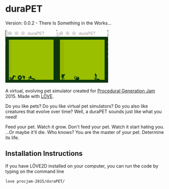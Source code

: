 # duraPET
Version: 0.0.2 - There Is Something in the Works...

![](https://github.com/goofanader/procjam-2015/blob/master/mediaImages/0.0.2_rabbits.gif)

A virtual, evolving pet simulator created for [Procedural Generation Jam](http://itch.io/jam/procjam) 2015. Made with [LÖVE](http://love2d.org/).

Do you like pets? Do you like virtual pet simulators? Do you also like creatures that evolve over time? Well, a duraPET sounds just like what you need!

Feed your pet. Watch it grow. Don't feed your pet. Watch it start hating you. ...Or maybe it'll die. Who knows? You are the master of your pet. Determine its life.

## Installation Instructions
<!--Available for Windows XP and up as well as Mac OSX 10.6+. If you have any problems, please contact me on my twitter or put a comment on this page below.

### Windows Users
The .exe should work right out of the box.

### Mac Users
The software will say that it's made by an unknown developer. If you're an administrative user, you can right-click the app, click "open", and it should prompt again, but this time there's an option to "open it anyway". And now it should work!

If you're not an admin... get your admin to open the app for you.

### Ubuntu Linux Users

Please install [LOVE2D](http://love2d.org). Download from the PPA - it'll be in that link. Then, run the program with this command:

    love duraPET.love

### Any Other User
You'll need to build LOVE2D from source, so go to [LÖVE2D's build instructions page](https://love2d.org/wiki/Building_L%C3%96VE) to do so. From that point, you'll want to enter this command on the command line:

    love duraPET.love
-->
If you have LÖVE2D installed on your computer, you can run the code by typing on the command line

    love procjam-2015/duraPET/
